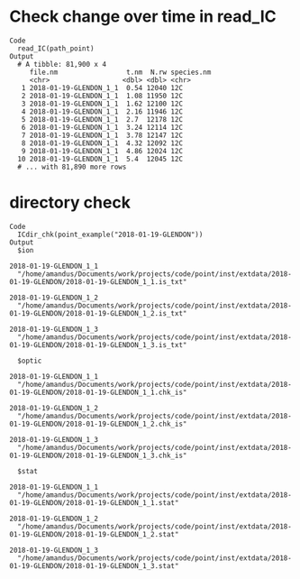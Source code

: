 # Check change over time in read_IC

    Code
      read_IC(path_point)
    Output
      # A tibble: 81,900 x 4
         file.nm                 t.nm  N.rw species.nm
         <chr>                  <dbl> <dbl> <chr>     
       1 2018-01-19-GLENDON_1_1  0.54 12040 12C       
       2 2018-01-19-GLENDON_1_1  1.08 11950 12C       
       3 2018-01-19-GLENDON_1_1  1.62 12100 12C       
       4 2018-01-19-GLENDON_1_1  2.16 11946 12C       
       5 2018-01-19-GLENDON_1_1  2.7  12178 12C       
       6 2018-01-19-GLENDON_1_1  3.24 12114 12C       
       7 2018-01-19-GLENDON_1_1  3.78 12147 12C       
       8 2018-01-19-GLENDON_1_1  4.32 12092 12C       
       9 2018-01-19-GLENDON_1_1  4.86 12024 12C       
      10 2018-01-19-GLENDON_1_1  5.4  12045 12C       
      # ... with 81,890 more rows

# directory check

    Code
      ICdir_chk(point_example("2018-01-19-GLENDON"))
    Output
      $ion
                                                                                                2018-01-19-GLENDON_1_1 
      "/home/amandus/Documents/work/projects/code/point/inst/extdata/2018-01-19-GLENDON/2018-01-19-GLENDON_1_1.is_txt" 
                                                                                                2018-01-19-GLENDON_1_2 
      "/home/amandus/Documents/work/projects/code/point/inst/extdata/2018-01-19-GLENDON/2018-01-19-GLENDON_1_2.is_txt" 
                                                                                                2018-01-19-GLENDON_1_3 
      "/home/amandus/Documents/work/projects/code/point/inst/extdata/2018-01-19-GLENDON/2018-01-19-GLENDON_1_3.is_txt" 
      
      $optic
                                                                                                2018-01-19-GLENDON_1_1 
      "/home/amandus/Documents/work/projects/code/point/inst/extdata/2018-01-19-GLENDON/2018-01-19-GLENDON_1_1.chk_is" 
                                                                                                2018-01-19-GLENDON_1_2 
      "/home/amandus/Documents/work/projects/code/point/inst/extdata/2018-01-19-GLENDON/2018-01-19-GLENDON_1_2.chk_is" 
                                                                                                2018-01-19-GLENDON_1_3 
      "/home/amandus/Documents/work/projects/code/point/inst/extdata/2018-01-19-GLENDON/2018-01-19-GLENDON_1_3.chk_is" 
      
      $stat
                                                                                              2018-01-19-GLENDON_1_1 
      "/home/amandus/Documents/work/projects/code/point/inst/extdata/2018-01-19-GLENDON/2018-01-19-GLENDON_1_1.stat" 
                                                                                              2018-01-19-GLENDON_1_2 
      "/home/amandus/Documents/work/projects/code/point/inst/extdata/2018-01-19-GLENDON/2018-01-19-GLENDON_1_2.stat" 
                                                                                              2018-01-19-GLENDON_1_3 
      "/home/amandus/Documents/work/projects/code/point/inst/extdata/2018-01-19-GLENDON/2018-01-19-GLENDON_1_3.stat" 
      

